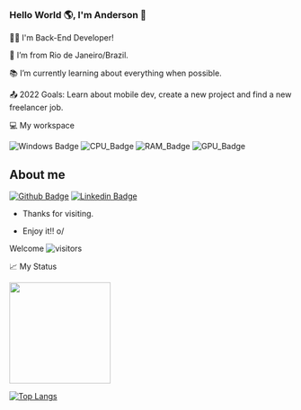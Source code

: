 <!--
**andersoncampos/andersoncampos** is a ✨ _special_ ✨ repository because its `README.md` (this file) appears on your GitHub profile.

Here are some ideas to get you started:

- 🔭 I’m currently working on ...
- 🌱 I’m currently learning ...
- 👯 I’m looking to collaborate on ...
- 🤔 I’m looking for help with ...
- 💬 Ask me about ...
- 📫 How to reach me: ...
- 😄 Pronouns: ...
- ⚡ Fun fact: ...
-->

### Hello World 🌎, I'm Anderson 👋

👨‍💻 I'm Back-End Developer!

:house_with_garden: I’m from Rio de Janeiro/Brazil.

:books: I’m currently learning about everything when possible.

:outbox_tray: 2022 Goals: Learn about mobile dev, create a new project and find a new freelancer job.


:computer: My workspace

![Windows Badge](https://img.shields.io/badge/Windows-0078D6?style=for-the-badge&logo=windows&logoColor=white) ![CPU_Badge](https://img.shields.io/badge/Intel-Core_i5-0071C5?style=for-the-badge&logo=intel&logoColor=white) ![RAM_Badge](https://img.shields.io/badge/RAM-16_GB-0071C5?style=for-the-badge) ![GPU_Badge](https://img.shields.io/badge/NVIDIA-GTX1060-76B900?style=for-the-badge&logo=nvidia&logoColor=white)
 

## About me

[![Github Badge](https://img.shields.io/badge/-Github-000?style=flat-square&logo=Github&logoColor=white&link=https://github.com/andersoncampos)](https://github.com/andersoncampos)  [![Linkedin Badge](https://img.shields.io/badge/-LinkedIn-blue?style=flat-square&logo=Linkedin&logoColor=white&link=https://br.linkedin.com/in/andersonccampos)](https://br.linkedin.com/in/andersonccampos)

- Thanks for visiting.

- Enjoy it!! o/


Welcome ![visitors](https://visitor-badge.glitch.me/badge?page_id=https://github.com/andersoncampos)

📈 My Status

<img height="180em" src="https://github-readme-stats.vercel.app/api?username=andersoncampos&show_icons=true&hide_border=true&&count_private=true&include_all_commits=true&theme=merko" />

[![Top Langs](https://github-readme-stats.vercel.app/api/top-langs/?username=andersoncampos&layout=compact)](https://github.com/anuraghazra/github-readme-stats)
